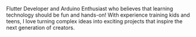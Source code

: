 Flutter Developer and Arduino Enthusiast who believes that learning technology should be fun and hands-on! With experience training kids and teens, I love turning complex ideas into exciting projects that inspire the next generation of creators.

<!---
Eng-Mahmoud-Desouky/Eng-Mahmoud-Desouky is a ✨ special ✨ repository because its `README.md` (this file) appears on your GitHub profile.
You can click the Preview link to take a look at your changes.
--->
